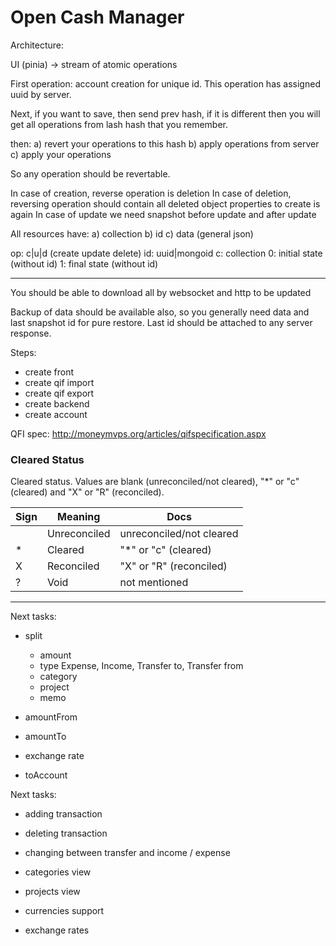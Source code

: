 # Open Cash Manager

Architecture:

UI (pinia) -> stream of atomic operations

First operation: account creation for unique id. This operation has assigned uuid by server.

Next, if you want to save, then send prev hash,
if it is different then you will get all operations from lash hash that you remember.

then:
a) revert your operations to this hash
b) apply operations from server
c) apply your operations

So any operation should be revertable.

In case of creation, reverse operation is deletion
In case of deletion, reversing operation should contain all deleted object properties to create is again
In case of update we need snapshot before update and after update

All resources have:
a) collection
b) id
c) data (general json)

op: c|u|d (create update delete)
id: uuid|mongoid
c: collection
0: initial state (without id)
1: final state (without id)

---

You should be able to download all by websocket and http to be updated

Backup of data should be available also, so you generally need data and last snapshot id for pure restore.
Last id should be attached to any server response.

Steps:

- create front
- create qif import
- create qif export
- create backend
- create account

QFI spec: http://moneymvps.org/articles/qifspecification.aspx

### Cleared Status

Cleared status. Values are blank (unreconciled/not cleared),
"*" or "c" (cleared) and "X" or "R" (reconciled).

| Sign | Meaning      | Docs                     |
|------|--------------|--------------------------|
|      | Unreconciled | unreconciled/not cleared | 
| *    | Cleared      | "*" or "c" (cleared)     |     
| X    | Reconciled   | "X" or "R" (reconciled)  |
| ?    | Void         | not mentioned            |

---

Next tasks:

- split
    - amount
    - type Expense, Income, Transfer to, Transfer from
    - category
    - project
    - memo

- amountFrom
- amountTo
- exchange rate
- toAccount

Next tasks:

- adding transaction
- deleting transaction
- changing between transfer and income / expense

- categories view
- projects view
- currencies support
- exchange rates
